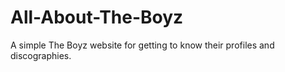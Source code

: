 # All-About-The-Boyz
A simple The Boyz website for getting to know their profiles and discographies.

